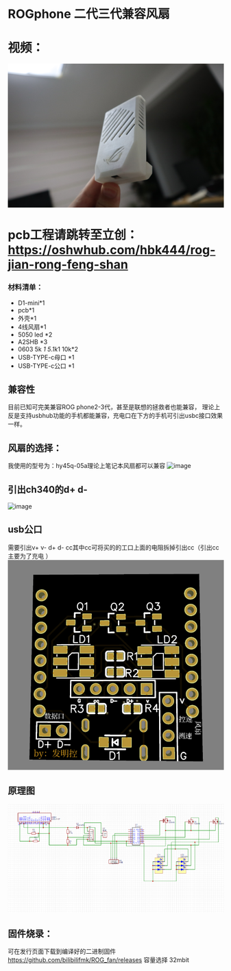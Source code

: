 # ROGphone 二代三代兼容风扇 
# 视频：

 ![image](https://github.com/bilibilifmk/ROG_fan/blob/master/img/%E5%B0%81%E9%9D%A2.JPG)  

# pcb工程请跳转至立创：https://oshwhub.com/hbk444/rog-jian-rong-feng-shan


### 材料清单：  
* 	D1-mini*1
*  pcb*1
* 外壳*1
* 4线风扇*1
* 5050 led *2
* A2SHB *3
* 0603 5k *1  5.1k*1 10k*2 
* USB-TYPE-c母口 *1
* USB-TYPE-c公口 *1
## 兼容性
   目前已知可完美兼容ROG phone2-3代，甚至是联想的拯救者也能兼容， 理论上反是支持usbhub功能的手机都能兼容，充电口在下方的手机可引出usbc接口效果一样。
## 风扇的选择：
 我使用的型号为：hy45q-05a理论上笔记本风扇都可以兼容
 ![image](https://github.com/bilibilifmk/ROG_fan/blob/master/img/%E9%A3%8E%E6%89%87.jpg)  
## 引出ch340的d+ d-
  ![image](https://github.com/bilibilifmk/ROG_fan/blob/master/img/%E4%B8%BB%E6%9D%BF.jpg)  
## usb公口
 需要引出v+ v- d+ d- cc其中cc可将买的的工口上面的电阻拆掉引出cc（引出cc主要为了充电 ）
 ![image](https://github.com/bilibilifmk/ROG_fan/blob/master/img/pcb.png)  
 
## 原理图
 ![image](https://github.com/bilibilifmk/ROG_fan/blob/master/img/%E5%8E%9F%E7%90%86%E5%9B%BE.png)  

## 固件烧录：
可在发行页面下载到编译好的二进制固件  
https://github.com/bilibilifmk/ROG_fan/releases
容量选择 32mbit  

